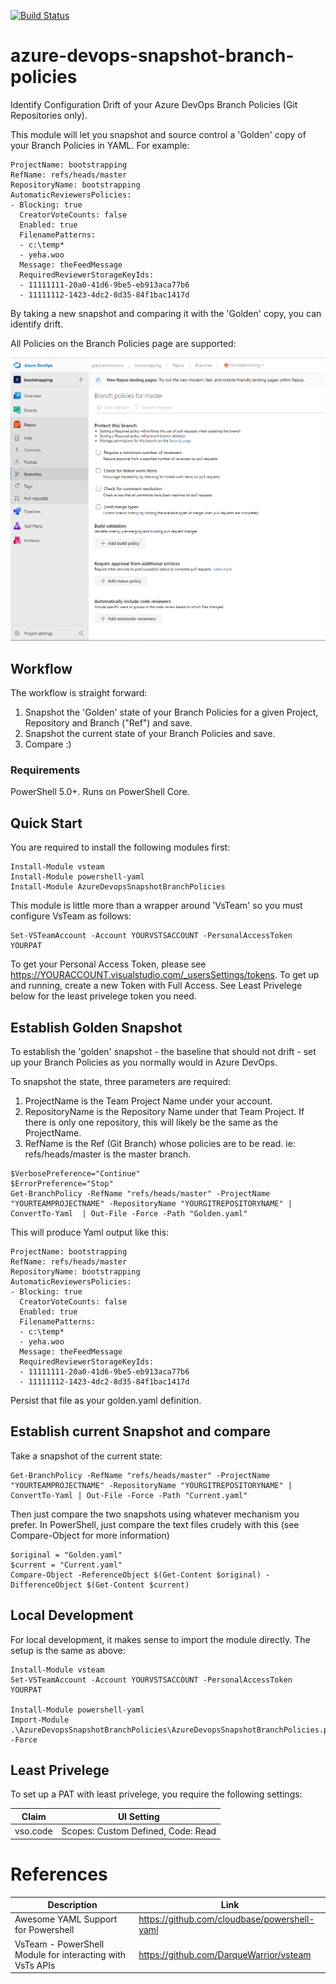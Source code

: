 [![Build Status](https://greyhamwoohoo.visualstudio.com/PowerShell-Modules/_apis/build/status/SnapshotBranchPolicies-Release?branchName=master)](https://greyhamwoohoo.visualstudio.com/PowerShell-Modules/_build/latest?definitionId=15&branchName=master)

# azure-devops-snapshot-branch-policies
Identify Configuration Drift of your Azure DevOps Branch Policies (Git Repositories only).

This module will let you snapshot and source control a 'Golden' copy of your Branch Policies in YAML. For example:

```
ProjectName: bootstrapping
RefName: refs/heads/master
RepositoryName: bootstrapping
AutomaticReviewersPolicies:
- Blocking: true
  CreatorVoteCounts: false
  Enabled: true
  FilenamePatterns:
  - c:\temp*
  - yeha.woo
  Message: theFeedMessage
  RequiredReviewerStorageKeyIds:
  - 11111111-20a0-41d6-9be5-eb913aca77b6
  - 11111112-1423-4dc2-8d35-84f1bac1417d
```

By taking a new snapshot and comparing it with the 'Golden' copy, you can identify drift. 

All Policies on the Branch Policies page are supported:

![Branch Policies](docs/policies-png.png?raw=true "Snapshot Branch Policies")

## Workflow
The workflow is straight forward:

1. Snapshot the 'Golden' state of your Branch Policies for a given Project, Repository and Branch ("Ref") and save. 
2. Snapshot the current state of your Branch Policies and save.
3. Compare :)

### Requirements
PowerShell 5.0+. Runs on PowerShell Core. 

## Quick Start
You are required to install the following modules first:

```
Install-Module vsteam
Install-Module powershell-yaml
Install-Module AzureDevopsSnapshotBranchPolicies
```

This module is little more than a wrapper around 'VsTeam' so you must configure VsTeam as follows:

```
Set-VSTeamAccount -Account YOURVSTSACCOUNT -PersonalAccessToken YOURPAT
```

To get your Personal Access Token, please see https://YOURACCOUNT.visualstudio.com/_usersSettings/tokens. To get up and running, create a new Token with Full Access. See Least Privelege below for the least privelege token you need. 

## Establish Golden Snapshot
To establish the 'golden' snapshot - the baseline that should not drift - set up your Branch Policies as you normally would in Azure DevOps.

To snapshot the state, three parameters are required:

1. ProjectName is the Team Project Name under your account. 
2. RepositoryName is the Repository Name under that Team Project. If there is only one repository, this will likely be the same as the ProjectName.
3. RefName is the Ref (Git Branch) whose policies are to be read. ie: refs/heads/master is the master branch.

```
$VerbosePreference="Continue"
$ErrorPreference="Stop"
Get-BranchPolicy -RefName "refs/heads/master" -ProjectName "YOURTEAMPROJECTNAME" -RepositoryName "YOURGITREPOSITORYNAME" | ConvertTo-Yaml  | Out-File -Force -Path "Golden.yaml"
```

This will produce Yaml output like this:

```
ProjectName: bootstrapping
RefName: refs/heads/master
RepositoryName: bootstrapping
AutomaticReviewersPolicies:
- Blocking: true
  CreatorVoteCounts: false
  Enabled: true
  FilenamePatterns:
  - c:\temp*
  - yeha.woo
  Message: theFeedMessage
  RequiredReviewerStorageKeyIds:
  - 11111111-20a0-41d6-9be5-eb913aca77b6
  - 11111112-1423-4dc2-8d35-84f1bac1417d
```

Persist that file as your golden.yaml definition. 

## Establish current Snapshot and compare
Take a snapshot of the current state:

``` 
Get-BranchPolicy -RefName "refs/heads/master" -ProjectName "YOURTEAMPROJECTNAME" -RepositoryName "YOURGITREPOSITORYNAME" | ConvertTo-Yaml | Out-File -Force -Path "Current.yaml"
```

Then just compare the two snapshots using whatever mechanism you prefer. In PowerShell, just compare the text files crudely with this (see Compare-Object for more information)

```
$original = "Golden.yaml"
$current = "Current.yaml"
Compare-Object -ReferenceObject $(Get-Content $original) -DifferenceObject $(Get-Content $current)
```

## Local Development
For local development, it makes sense to import the module directly. The setup is the same as above:

```
Install-Module vsteam
Set-VSTeamAccount -Account YOURVSTSACCOUNT -PersonalAccessToken YOURPAT

Install-Module powershell-yaml
Import-Module .\AzureDevopsSnapshotBranchPolicies\AzureDevopsSnapshotBranchPolicies.psd1 -Force
```

## Least Privelege
To set up a PAT with least privelege, you require the following settings:

| Claim | UI Setting |
| ----- | ---------- |
| vso.code | Scopes: Custom Defined, Code: Read |


# References
| Description | Link | 
| ----------- | ---- |
| Awesome YAML Support for Powershell | https://github.com/cloudbase/powershell-yaml |
| VsTeam - PowerShell Module for interacting with VsTs APIs | https://github.com/DarqueWarrior/vsteam |
